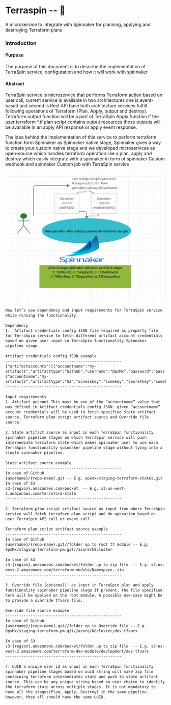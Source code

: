 # Terraspin -- :whale:

A microservice to integrate with Spinnaker for planning, applying and destroying Terraform plans

### Introduction

#### Purpose
The purpose of this document is to describe the implementation of TerraSpin service, configuration and how it will work with spinnaker

#### Abstract
TerraSpin service is microservice that performs Terraform action based on user call, current service is available in two architectures one is event-based and second is Rest API base both architecture services fulfill following operations of Terraform (Plan, Apply, output and destroy). Terraform output function will be a part of TerraSpin Apply function if the user terraform *.tf plan script contains output resources those outputs will be available in an apply API response or apply event response.

The idea behind the implementation of this service to perform terraform function form Spinnaker as Spinnaker native stage, Spinnaker gives a way to create your custom native stage and we developed microservices as open-source which handles terraform operation like a plan, apply and destroy which easily integrate with a spinnaker in form of spinnaker Custom webhook and spinnaker Custom job with TerraSpin service

![alt text](https://github.com/OpsMx/terraform-stage/blob/master/TerraspinArch.png "Spinnaker and Terraspin configuration architecture")

```
Now let’s see dependency and input requirements for TerraSpin service while running the functionality.

Dependency
1.  Artifact credentials config JSON file required as property file for TerraSpin service to fetch different artifact account credentials based on given user input in TerraSpin functionality Spinnaker pipeline stage.

Artifact credentials config JSON example
---------------------------------------------------
{"artifactaccounts":[{"accountname":"my-artifact1","artifacttype":"Github","username":"OpsMx","password":"pass!"},{"accountname":"my-artifact2","artifacttype":"S3","accesskey":"somekey","secretkey":"somekey"}]}
---------------------------------------------------

Input requirements
1. Artifact account This must be one of the “accountname” value that was defined in Artifact credentials config JSON. given “accountname”  account credentials will be used to fetch specified State artifact source, Terraform plan script artifact source and Override file source. 

2. State artifact source as input in each TerraSpin functionality spinnaker pipeline stages on which TerraSpin service will push intermediate terraform state which makes spinnaker user to use each TerraSpin functionality spinnaker pipeline stage without tying into a single spinnaker pipeline.

State artifact source example
---------------------------------------------------
In case of Github
{username}/{repo-name}.git -- E.g. opsmx/staging-terraform-states.git 
In case of S3
s3-{region}.amazonaws.com/bucket  -- E.g. s3-us-west-2.amazonaws.com/terraform-state
---------------------------------------------------

2. Terraform plan script artifact source as input from where TerraSpin service will fetch terraform plan script and do operation based on user TerraSpin API call or event call.

Terraform plan script artifact source example
---------------------------------------------------
In case of Github
{username}/{repo-name}.git//folder up to root tf module -- E.g. OpsMx/staging-terraform-pm.git//azure/k8cluster

In case of S3
s3-{region}.amazonaws.com/bucket/folder up to zip file  -- E.g. s3-us-west-2.amazonaws.com/terraform-module/Namespace..zip
---------------------------------------------------

3. Override file (optional): as input in TerraSpin plan and apply functionality spinnaker pipeline stage If present, the file specified here will be applied on the root module. A possible use-case might be to provide a override tfvars file.

Override file source example
---------------------------------------------------
In case of Github
{username}/{repo-name}.git//folder up to Override file -- E.g. OpsMx/staging-terraform-pm.git//azure/k8cluster/dev.tfvars

In case of S3
s3-{region}.amazonaws.com/bucket/folder up to zip file  -- E.g. s3-us-west-2.amazonaws.com/terraform-dev-module/devlopment/dev.tfvars
---------------------------------------------------

4. UUID a unique user id as input in each TerraSpin functionality spinnaker pipeline stages based on uuid string will make zip file containing terraform intermediates state and push to state artifact source. This can be any unique string based on user choice to identify the terraform state across multiple stages. It is not mandatory to have all the stages(Plan, Apply, Destroy) in the same pipeline. However, they all should have the same UUID.
```

